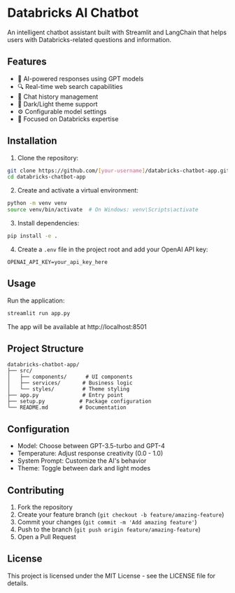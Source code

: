 # Databricks AI Chatbot

An intelligent chatbot assistant built with Streamlit and LangChain that helps users with Databricks-related questions and information.

## Features

- 🤖 AI-powered responses using GPT models
- 🔍 Real-time web search capabilities
- 💾 Chat history management
- 🎨 Dark/Light theme support
- ⚙️ Configurable model settings
- 🎯 Focused on Databricks expertise

## Installation

1. Clone the repository:
```bash
git clone https://github.com/[your-username]/databricks-chatbot-app.git
cd databricks-chatbot-app
```

2. Create and activate a virtual environment:
```bash
python -m venv venv
source venv/bin/activate  # On Windows: venv\Scripts\activate
```

3. Install dependencies:
```bash
pip install -e .
```

4. Create a `.env` file in the project root and add your OpenAI API key:
```
OPENAI_API_KEY=your_api_key_here
```

## Usage

Run the application:
```bash
streamlit run app.py
```

The app will be available at http://localhost:8501

## Project Structure

```
databricks-chatbot-app/
├── src/
│   ├── components/      # UI components
│   ├── services/       # Business logic
│   └── styles/         # Theme styling
├── app.py              # Entry point
├── setup.py           # Package configuration
└── README.md          # Documentation
```

## Configuration

- Model: Choose between GPT-3.5-turbo and GPT-4
- Temperature: Adjust response creativity (0.0 - 1.0)
- System Prompt: Customize the AI's behavior
- Theme: Toggle between dark and light modes

## Contributing

1. Fork the repository
2. Create your feature branch (`git checkout -b feature/amazing-feature`)
3. Commit your changes (`git commit -m 'Add amazing feature'`)
4. Push to the branch (`git push origin feature/amazing-feature`)
5. Open a Pull Request

## License

This project is licensed under the MIT License - see the LICENSE file for details. 
